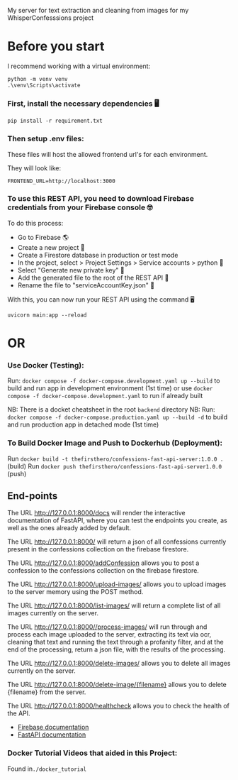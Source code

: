 My server for text extraction and cleaning from images for my WhisperConfesssions project

# Before you start

I recommend working with a virtual environment:

```
python -m venv venv
.\venv\Scripts\activate
```

### First, install the necessary dependencies 🖥

```
pip install -r requirement.txt
```

### Then setup .env files:

These files will host the allowed frontend url's for each environment.

They will look like:

```
FRONTEND_URL=http://localhost:3000
```

### To use this REST API, you need to download Firebase credentials from your Firebase console 🤓

To do this process:

- Go to Firebase 🌎
- Create a new project 🚀
- Create a Firestore database in production or test mode
- In the project, select > Project Settings > Service accounts > python 🐍
- Select "Generate new private key" 🔑
- Add the generated file to the root of the REST API 📩
- Rename the file to "serviceAccountKey.json" 📄

With this, you can now run your REST API using the command 🖥

```
uvicorn main:app --reload
```

# OR

### Use Docker (Testing):

Run: `docker compose -f docker-compose.development.yaml up --build` to build and run app in development environment (1st time)
or use `docker compose -f docker-compose.development.yaml` to run if already built

NB: There is a docket cheatsheet in the root `backend` directory
NB: Run: `docker compose -f docker-compose.production.yaml up --build -d` to build and run production app in detached mode (1st time)

### To Build Docker Image and Push to Dockerhub (Deployment):

Run `docker build -t thefirsthero/confessions-fast-api-server:1.0.0 .` (build)
Run `docker push thefirsthero/confessions-fast-api-server1.0.0` (push)

## End-points

The URL http://127.0.0.1:8000/docs will render the interactive documentation of FastAPI, where you can test the endpoints you create, as well as the ones already added by default.

The URL http://127.0.0.1:8000/ will return a json of all confessions currently present in the confessions collection on the firebase firestore.

The URL http://127.0.0.1:8000/addConfession allows you to post a confession to the confessions collection on the firebase firestore.

The URL http://127.0.0.1:8000/upload-images/ allows you to upload images to the server memory using the POST method.

The URL http://127.0.0.1:8000/list-images/ will return a complete list of all images currently on the server.

The URL http://127.0.0.1:8000//process-images/ will run through and process each image uploaded to the server, extracting its text via ocr, cleaning that text and running the text through a profanity filter, and at the end of the processing, return a json file, with the results of the processing.

The URL http://127.0.0.1:8000/delete-images/ allows you to delete all images currently on the server.

The URL http://127.0.0.1:8000/delete-image/{filename} allows you to delete {filename} from the server.

The URL http://127.0.0.1:8000/healthcheck allows you to check the health of the API.

- [Firebase documentation](https://firebase.google.com/docs?authuser=0&hl=es)
- [FastAPI documentation](https://fastapi.tiangolo.com/tutorial/)

### Docker Tutorial Videos that aided in this Project:

Found in`./docker_tutorial`
